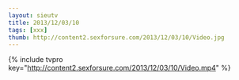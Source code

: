 ```yaml
--- 
layout: sieutv
title: 2013/12/03/10
tags: [xxx]
thumb: http://content2.sexforsure.com/2013/12/03/10/Video.jpg
---
```

{% include tvpro key="http://content2.sexforsure.com/2013/12/03/10/Video.mp4" %} 
